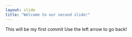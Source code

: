 ```yaml
---
layout: slide
title: "Welcome to our second slide!"
---
```

This will be my first commit
Use the left arrow to go back!
